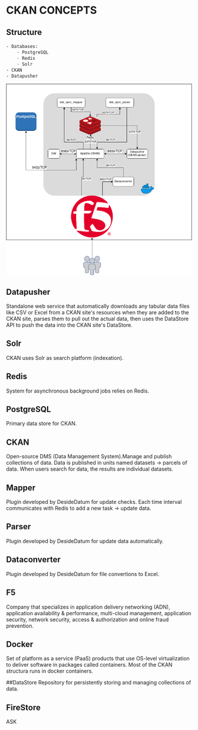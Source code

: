 # CKAN CONCEPTS

## Structure

```
- Databases:
    · PostgreSQL
    · Redis
    · Solr
- CKAN
- Datapusher
```

![Diagram](images/ckan-diagram.png)

## Datapusher
Standalone web service that automatically downloads any tabular data files
like CSV or Excel from a CKAN site's resources when they are added to the CKAN
site, parses them to pull out the actual data, then uses the DataStore API to
push the data into the CKAN site's DataStore.

## Solr
CKAN uses Solr as search platform (indexation).

## Redis
System for asynchronous background jobs relies on Redis.

## PostgreSQL
Primary data store for CKAN.

## CKAN
Open-source DMS (Data Management System).Manage and publish collections of data.
Data is published in units named datasets -> parcels of data.
When users search for data, the results are individual datasets.

## Mapper
Plugin developed by DesideDatum for update checks.
Each time interval communicates with Redis to add a new task -> update data.

## Parser
Plugin developed by DesideDatum for update data automatically.

## Dataconverter
Plugin developed by DesideDatum for file convertions to Excel.

## F5
Company that specializes in application delivery networking (ADN), application 
availability & performance, multi-cloud management, application security,
network security, access & authorization and online fraud prevention. 

## Docker
Set of platform as a service (PaaS) products that use OS-level virtualization to
deliver software in packages called containers.
Most of the CKAN structura runs in docker containers.

##DataStore
Repository for persistently storing and managing collections of data.

## FireStore
ASK

